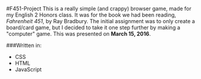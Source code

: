 #F451-Project
This is a really simple (and crappy) browser game, made for my English 2 Honors class. It was for the book we had been 
reading, *Fahrenheit 451*, by Ray Bradbury. The initial assignment was to only create a board/card game, but I decided to 
take it one step further by making a "computer" game. This was presented on **March 15, 2016**.

###Written in:
- CSS
- HTML
- JavaScript